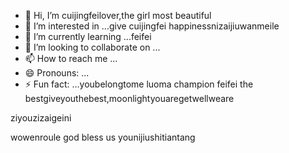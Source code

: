 - 👋 Hi, I’m cuijingfeilover,the girl most beautiful
- 👀 I’m interested in ...give cuijingfei happinessnizaijiuwanmeile
- 🌱 I’m currently learning ...feifei
- 💞️ I’m looking to collaborate on ...
- 📫 How to reach me ...
- 😄 Pronouns: ...
- ⚡ Fun fact: ...youbelongtome
luoma champion feifei the bestgiveyouthebest,moonlightyouaregetwellweare
<!---if i if i ifquanshijienizuikeaichuanguorenhaizhaodaoni
tottiunico6/tottiunico6 is a ✨ special ✨ repository because its `README.md` (this file) appears on your GitHub profile.you are everythingshowyoumylove
You can click the Preview link to take a look at your changes.I LOVE YOU you are peinikanlanghuayiduoduounicoyouarethebestrinimeiyitian
--->ziyouzizaigeini
wowenroule
god bless us
younijiushitiantang

